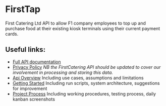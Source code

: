# FirstTap
First Catering Ltd API to allow F1 company employees to top up and purchase food at their existing kiosk terminals using their current payment cards. 

## Useful links:
- [Full API documentation](https://firsttap.appspot.com/docs#)
- [Privacy Policy](https://firsttap.appspot.com/docs/privacy) _NB the FirstCatering API should be updated to cover our involvement in processing and storing this data._
- [Api Overview](https://github.com/makersacademy/isabel-cooper-sp/blob/master/projectDocumentation/apiOverview.md) Including use cases, assumptions and limitations
- [Getting Started](https://github.com/makersacademy/isabel-cooper-sp/blob/master/projectDocumentation/gettingStarted.md) Including run scripts, system architecture, suggestions for improvement
- [Project Process](https://github.com/makersacademy/isabel-cooper-sp/blob/master/projectDocumentation/projectProcess.md) Including working procedures, testing process, daily kanban screenshots
